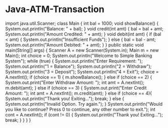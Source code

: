 # Java-ATM-Transaction
import java.util.Scanner;
class Main {
    int bal = 1000;
    void showBalance() {
        System.out.println("Balance: " + bal);
    }
    void credit(int amt) {
        bal = bal + amt;
        System.out.println("Amount Credited: " + amt);
    }
    void debit(int amt) {
        if (bal < amt) {
            System.out.println("Insufficient Funds");
        } else {
            bal = bal - amt;
            System.out.println("Amount Debited: " + amt);
        }
    }
    public static void main(String[] args) {
        Scanner A = new Scanner(System.in);
        Main m = new Main();
        int choice = 0;
        System.out.println("Welcome to Simple Banking System");
        while (true) {
            System.out.println("Enter Requirement: ");
            System.out.println("1 = Balance");
            System.out.println("2 = Withdraw");
            System.out.println("3 = Deposit");
            System.out.println("4 = Exit");
            choice = A.nextInt();
            if (choice == 1) {
                m.showBalance();
            } else if (choice == 2) {
                System.out.print("Enter Withdraw Amount: ");
                int amt = A.nextInt();
                m.debit(amt);
            } else if (choice == 3) {
                System.out.print("Enter Credit Amount: ");
                int amt = A.nextInt();
                m.credit(amt);
            } else if (choice == 4){
                System.out.println("Thank you! Exiting...");
                break;
            } else {
                System.out.println("Invalid Option. Try again.");
            }
            System.out.println("Would you like to continue? Press 0 to continue, any other number to exit.");
            int cont = A.nextInt();
            if (cont != 0) {
                System.out.println("Thank you! Exiting...");
                break;
            }
        }
    }
}
